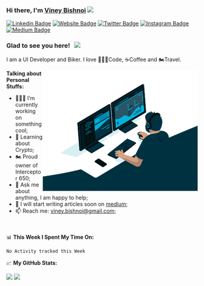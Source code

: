 ### Hi there, I'm <a href="https://cssbird.com" target="_blank">Viney Bishnoi</a> <img src="https://media.giphy.com/media/hvRJCLFzcasrR4ia7z/giphy.gif" width="25px">

[![Linkedin Badge](https://img.shields.io/badge/-LinkedIn-0e76a8?style=flat-square&logo=Linkedin&logoColor=white)](https://www.linkedin.com/in/viney-29/)
[![Website Badge](https://img.shields.io/badge/Website-3b5998?style=flat-square&logo=google-chrome&logoColor=white)](https://cssbird.com)
[![Twitter Badge](https://img.shields.io/badge/-Twitter-00acee?style=flat-square&logo=Twitter&logoColor=white)](https://twitter.com/viney_29)
[![Instagram Badge](https://img.shields.io/badge/-Instagram-e4405f?style=flat-square&logo=Instagram&logoColor=white)](https://www.instagram.com/viney_bishnoi/)
[![Medium Badge](https://img.shields.io/badge/medium-%2312100E.svg?&style=for-square&logo=medium&logoColor=white)](https://medium.com/@cssbird)

### Glad to see you here! &nbsp; ![](https://visitor-badge.glitch.me/badge?page_id=Viney29.viney29)

I am a UI Developer and Biker. I love 👨🏻‍💻Code, ☕️Coffee and 🏍Travel.


<img align="right" alt="GIF" src="https://github.com/Viney29/viney29/blob/master/coding.gif?raw=true" width="408" height="318" />
  

**Talking about Personal Stuffs:**

- 👨🏻‍💻 I’m currently working on something cool;
- 🚀 Learning about Crypto;
- 🏍 Proud owner of Interceptor 650;
- 💬 Ask me about anything, I am happy to help;
- 📝 I will start writing articles soon on [medium](https://medium.com/@cssbird);
- 📫 Reach me: viney.bishnoi@gmail.com;

</br>

📊 **This Week I Spent My Time On:**
<!--START_SECTION:waka-->
```text
No Activity tracked this Week
```
<!--END_SECTION:waka-->


📈 **My GitHub Stats:**

<p>
  <img height="180em" src="https://github-readme-stats.vercel.app/api?username=Viney29&show_icons=true&hide_border=true&&count_private=true&include_all_commits=true" />
  <img height="180em" src="https://github-readme-stats.vercel.app/api/top-langs/?username=Viney29&show_icons=true&hide_border=true&layout=compact&langs_count=8"/>
</p>




